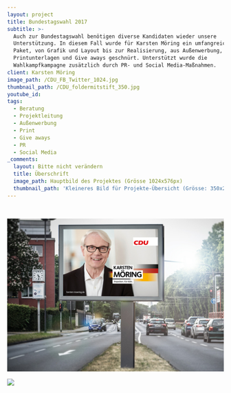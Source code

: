 ```yaml
---
layout: project
title: Bundestagswahl 2017
subtitle: >-
  Auch zur Bundestagswahl benötigen diverse Kandidaten wieder unsere
  Unterstützung. In diesem Fall wurde für Karsten Möring ein umfangreiches
  Paket, von Grafik und Layout bis zur Realisierung, aus Außenwerbung,
  Printunterlagen und Give aways geschnürt. Unterstützt wurde die
  Wahlkampfkampagne zusätzlich durch PR- und Social Media-Maßnahmen.
client: Karsten Möring
image_path: /CDU_FB_Twitter_1024.jpg
thumbnail_path: /CDU_foldermitstift_350.jpg
youtube_id:
tags:
  - Beratung
  - Projektleitung
  - Außenwerbung
  - Print
  - Give aways
  - PR
  - Social Media
_comments:
  layout: Bitte nicht verändern
  title: Überschrift
  image_path: Hauptbild des Projektes (Grösse 1024x576px)
  thumbnail_path: 'Kleineres Bild für Projekte-Übersicht (Grösse: 350x250px)'
---
```



&nbsp;

![](/uploads/versions/cdu-moering-181tel-1024---x70-0-849-600-1024-724x---.jpg)

![](http://via.placeholder.com/1024x724)